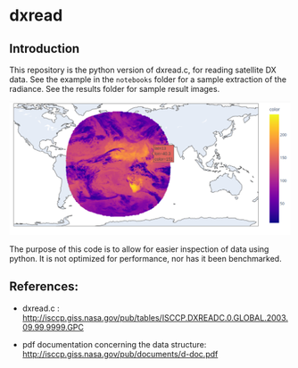 # dxread
## Introduction
This repository is the python version of dxread.c, for reading satellite
DX data. See the example in the `notebooks` folder 
for a sample extraction of the radiance.
See the results folder for sample result images.

<img src="images/sample_irad_plot.png" alt="Sample Infrared Radiance Plot">

The purpose of this code is to allow for easier inspection of data
using python. It is not optimized for performance, nor has it 
been benchmarked.

## References:
+ dxread.c : http://isccp.giss.nasa.gov/pub/tables/ISCCP.DXREADC.0.GLOBAL.2003.09.99.9999.GPC

+ pdf documentation concerning the data structure: http://isccp.giss.nasa.gov/pub/documents/d-doc.pdf
